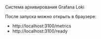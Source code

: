 Система архивирования Grafana Loki

После запуска можно открыть в браузере:

- http://localhost:3100/metrics
- http://localhost:3100/ready
